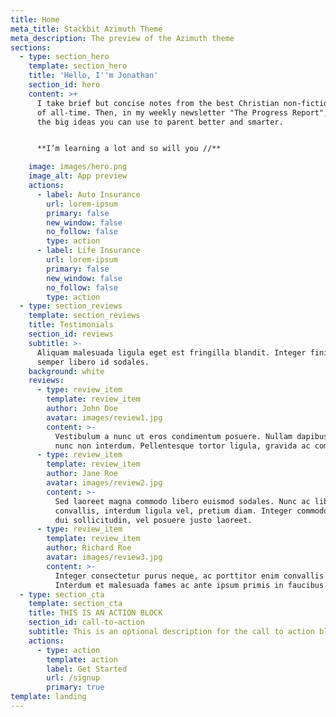 ```yaml
---
title: Home
meta_title: Stackbit Azimuth Theme
meta_description: The preview of the Azimuth theme
sections:
  - type: section_hero
    template: section_hero
    title: 'Hello, I''m Jonathan'
    section_id: hero
    content: >+
      I take brief but concise notes from the best Christian non-fiction books
      of all-time. Then, in my weekly newsletter "The Progress Report", I share
      the big ideas you can use to parent better and smarter.


      **I’m learning a lot and so will you //**

    image: images/hero.png
    image_alt: App preview
    actions:
      - label: Auto Insurance
        url: lorem-ipsum
        primary: false
        new_window: false
        no_follow: false
        type: action
      - label: Life Insurance
        url: lorem-ipsum
        primary: false
        new_window: false
        no_follow: false
        type: action
  - type: section_reviews
    template: section_reviews
    title: Testimonials
    section_id: reviews
    subtitle: >-
      Aliquam malesuada ligula eget est fringilla blandit. Integer finibus
      semper libero id sodales. 
    background: white
    reviews:
      - type: review_item
        template: review_item
        author: John Doe
        avatar: images/review1.jpg
        content: >-
          Vestibulum a nunc ut eros condimentum posuere. Nullam dapibus quis
          nunc non interdum. Pellentesque tortor ligula, gravida ac commodo eu.
      - type: review_item
        template: review_item
        author: Jane Roe
        avatar: images/review2.jpg
        content: >-
          Sed laoreet magna commodo libero euismod sodales. Nunc ac libero
          convallis, interdum ligula vel, pretium diam. Integer commodo sem at
          dui sollicitudin, vel posuere justo laoreet.
      - type: review_item
        template: review_item
        author: Richard Roe
        avatar: images/review3.jpg
        content: >-
          Integer consectetur purus neque, ac porttitor enim convallis vitae.
          Interdum et malesuada fames ac ante ipsum primis in faucibus.
  - type: section_cta
    template: section_cta
    title: THIS IS AN ACTION BLOCK
    section_id: call-to-action
    subtitle: This is an optional description for the call to action block.
    actions:
      - type: action
        template: action
        label: Get Started
        url: /signup
        primary: true
template: landing
---
```

